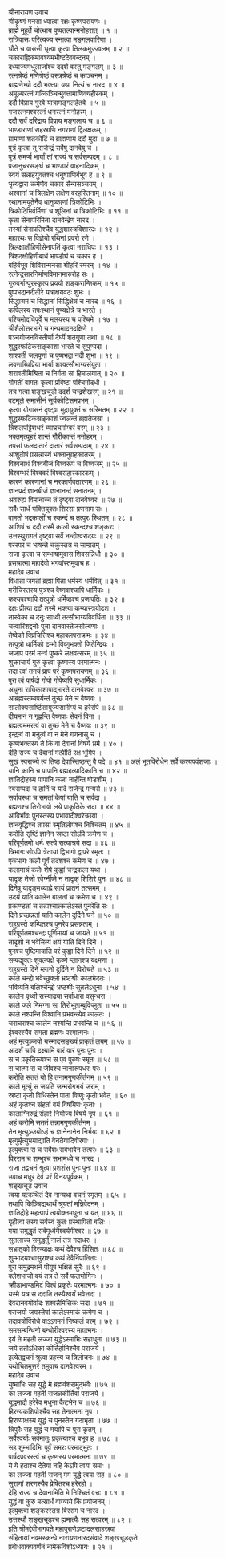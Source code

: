 श्रीनारायण उवाच  
श्रीकृष्णं मनसा ध्यात्वा रक्षः कृष्णपरायणः ।  
ब्राह्मे मुहूर्ते चोत्थाय पुष्पतल्पान्मनोहरात् ॥ १ ॥  
रात्रिवासः परित्यज्य स्नात्वा मङ्‌गलवारिणा ।  
धौते च वाससी धृत्वा कृत्वा तिलकमुज्ज्वलम् ॥ २ ॥  
चकाराह्निकमावश्यमभीष्टदेववन्दनम् ।  
दध्याज्यमधुलाजांश्च ददर्श वस्तु मङ्‌गलम् ॥ ३ ॥  
रत्नश्रेष्ठं मणिश्रेष्ठं वस्त्रश्रेष्ठं च काञ्चनम् ।  
ब्राह्मणेभ्यो ददौ भक्त्या यथा नित्यं च नारद ॥ ४ ॥  
अमूल्यरत्नं यत्किञ्चिन्मुक्तामाणिक्यहीरकम् ।  
ददौ विप्राय गुरवे यात्रामङ्‌गलहेतवे ॥ ५ ॥  
गजरत्नमश्वरत्नं धनरत्नं मनोहरम् ।  
ददौ सर्वं दरिद्राय विप्राय मङ्‌गलाय च ॥ ६ ॥  
भाण्डाराणां सहस्राणि नगराणां द्विलक्षकम् ।  
ग्रामाणां शतकोटिं च ब्राह्मणाय ददौ मुदा ॥ ७ ॥  
पुत्रं कृत्वा तु राजेन्द्रं सर्वेषु दानवेषु च ।  
पुत्रं समर्प्य भार्यां तां राज्यं च सर्वसम्पदम् ॥ ८ ॥  
प्रजानुचरसङ्‌घं च भाण्डारं वाहनादिकम् ।  
स्वयं सन्नाहयुक्तश्च धनुष्पाणिर्बभूव ह ॥ ९ ॥  
भृत्यद्वारा क्रमेणैव चकार सैन्यसञ्चयम् ।  
अश्वानां च त्रिलक्षेण लक्षेण वरहस्तिनाम् ॥ १० ॥  
रथानामयुतेनैव धानुष्काणां त्रिकोटिभिः ।  
त्रिकोटिभिर्वर्मिणां च शूलिनां च त्रिकोटिभिः ॥ ११ ॥  
कृता सेनापरिमिता दानवेन्द्रेण नारद ।  
तस्यां सेनापतिश्चैव युद्धशास्त्रविशारदः ॥ १२ ॥  
महारथः स विज्ञेयो रथिनां प्रवरो रणे ।  
त्रिलक्षाक्षौहिणीसेनापतिं कृत्वा नराधिपः ॥ १३ ॥  
त्रिंशदक्षौहिणीबाधं भाण्डौघं च चकार ह ।  
बहिर्बभूव शिविरान्मनसा श्रीहरिं स्मरन् ॥ १४ ॥  
रत्नेन्द्रसारनिर्माणविमानमारुरोह सः ।  
गुरुवर्गान्पुरस्कृत्य प्रययौ शङ्‌करान्तिकम् ॥ १५ ॥  
पुष्पभद्रानदीतीरे यत्राक्षयवटः शुभः ।  
सिद्धाश्रमं च सिद्धानां सिद्धिक्षेत्रं च नारद ॥ १६ ॥  
कपिलस्य तपःस्थानं पुण्यक्षेत्रे च भारते ।  
पश्चिमोदधिपूर्वे च मलयस्य च पश्चिमे ॥ १७ ॥  
श्रीशैलोत्तरभागे च गन्धमादनदक्षिणे ।  
पञ्चयोजनविस्तीर्णा दैर्घ्ये शतगुणा तथा ॥ १८ ॥  
शुद्धस्फटिकसङ्‌काशा भारते च सुपुण्यदा ।  
शाश्वती जलपूर्णा च पुष्पभद्रा नदी शुभा ॥ १९ ॥  
लवणाब्धिप्रिया भार्या शश्वत्सौभाग्यसंयुता ।  
शरावतीमिश्रिता च निर्गता सा हिमालयात् ॥ २० ॥  
गोमतीं वामतः कृत्वा प्रविष्टा पश्चिमोदधौ ।  
तत्र गत्वा शङ्‌खचूडो ददर्श चन्द्रशेखरम् ॥ २१ ॥  
वटमूले समासीनं सूर्यकोटिसमप्रभम् ।  
कृत्वा योगासनं दृष्ट्वा मुद्रायुक्तं च सस्मितम् ॥ २२ ॥  
शुद्धस्फटिकसङ्‌काशं ज्वलन्तं ब्रह्मतेजसा ।  
त्रिशलपट्टिशधरं व्याघ्रचर्माम्बरं वरम् ॥ २३ ॥  
भक्तमृत्युहरं शान्तं गौरीकान्तं मनोहरम् ।  
तपसां फलदातारं दातारं सर्वसम्पदाम् ॥ २४ ॥  
आशुतोषं प्रसन्नास्यं भक्तानुग्रहकातरम् ।  
विश्वनाथं विश्वबीजं विश्वरूपं च विश्वजम् ॥ २५ ॥  
विश्वम्भरं विश्ववरं विश्वसंहारकारकम् ।  
कारणं कारणानां च नरकार्णवतारणम् ॥ २६ ॥  
ज्ञानप्रदं ज्ञानबीजं ज्ञानानन्दं सनातनम् ।  
अवरुह्य विमानाच्च तं दृष्ट्वा दानवेश्वरः ॥ २७ ॥  
सर्वैः सार्धं भक्तियुक्तः शिरसा प्रणनाम सः ।  
वामतो भद्रकालीं च स्कन्दं च तत्पुरः स्थितम् ॥ २८ ॥  
आशिषं च ददौ तस्मै काली स्कन्दश्च शङ्‌करः ।  
उत्तस्थुरागतं दृष्ट्वा सर्वे नन्दीश्वरादयः ॥ २९ ॥  
परस्परं च भाषन्ते चक्रुस्तत्र च साम्प्रतम् ।  
राजा कृत्वा च सम्भाषामुवास शिवसन्निधौ ॥ ३० ॥  
प्रसन्नात्मा महादेवो भगवांस्तमुवाच ह ।  
महादेव उवाच  
विधाता जगतां ब्रह्मा पिता धर्मस्य धर्मवित् ॥ ३१ ॥  
मरीचिस्तस्य पुत्रश्च वैष्णवाश्चापि धार्मिकः ।  
कश्यपश्चापि तत्पुत्रो धर्मिष्ठश्च प्रजापतिः ॥ ३२ ॥  
दक्षः प्रीत्या ददौ तस्मै भक्त्या कन्यास्त्रयोदश ।  
तास्वेका च दनुः साध्वी तत्सौभाग्यविवर्धिता ॥ ३३ ॥  
चत्वारिंशद्दनोः पुत्रा दानवास्तेजसोल्बणाः ।  
तेष्वेको विप्रचित्तिश्च महाबलपराक्रमः ॥ ३४ ॥  
तत्पुत्रो धार्मिको दम्भो विष्णुभक्तो जितेन्द्रियः ।  
जजाप परमं मन्त्रं पुष्करे लक्षवत्सरम् ॥ ३५ ॥  
शुक्राचार्यं गुरुं कृत्वा कृष्णस्य परमात्मनः ।  
तदा त्वां तनयं प्राप परं कृष्णपरायणम् ॥ ३६ ॥  
पुरा त्वं पार्षदो गोपो गोपेष्वपि सुधार्मिकः ।  
अधुना राधिकाशापाद्भारते दानवेश्वरः ॥ ३७ ॥  
आब्रह्मस्तम्बपर्यन्तं तुच्छं मेने च वैष्णवः ।  
सालोक्यसार्ष्टिसायुज्यसामीप्यं च हरेरपि ॥ ३८ ॥  
दीयमानं न गृह्णन्ति वैष्णवाः सेवनं विना ।  
ब्रह्मत्वममरत्वं वा तुच्छं मेने च वैष्णवः ॥ ३९ ॥  
इन्द्रत्वं वा मनुत्वं वा न मेने गणनासु च ।  
कृष्णभक्तस्य ते किं वा देवानां विषये भ्रमे ॥ ४० ॥  
देहि राज्यं च देवानां मत्प्रीतिं रक्ष भूमिप ।  
सुखं स्वराज्ये त्वं तिष्ठ देवास्तिष्ठन्तु वै पदे ॥ ४१ ॥
अलं भूतविरोधेन सर्वे कश्यपवंशजाः ।  
यानि कानि च पापानि ब्रह्महत्यादिकानि च ॥ ४२ ॥  
ज्ञातिद्रोहस्य पापानि कलां नार्हन्ति षोडशीम् ।  
स्वसम्पदां च हानिं च यदि राजेन्द्र मन्यसे ॥ ४३ ॥  
सर्वावस्था च समतां केषां याति च सर्वदा ।  
ब्रह्मणश्च तिरोभावो लये प्राकृतिके सदा ॥ ४४ ॥  
आविर्भावः पुनस्तस्य प्रभावादीश्वरेच्छया ।  
ज्ञानवृद्धिश्च तपसा स्मृतिलोपश्च निश्चितम् ॥ ४५ ॥  
करोति सृष्टिं ज्ञानेन स्रष्टा सोऽपि क्रमेण च ।  
परिपूर्णतमो धर्मः सत्ये सत्याश्रये सदा ॥ ४६ ॥  
त्रिभागः सोऽपि त्रेतायां द्विभागो द्वापरे स्मृतः ।  
एकभागः कलौ पूर्वं तदंशश्च कमेण च ॥ ४७ ॥  
कलामात्रं कलेः शेषे कुह्वां चन्द्रकला यथा ।  
यादृक् तेजो रवेर्ग्नीष्मे न तादृक् शिशिरे पुनः ॥ ४८ ॥  
दिनेषु यादृङ्‌मध्याह्ने सायं प्रातर्न तत्समम् ।  
उदयं याति कालेन बालतां च क्रमेण च ॥ ४९ ॥  
प्रकाण्डतां च तत्पश्चात्कालेऽस्तं पुनरेति सः ।  
दिने प्रच्छन्नतां याति कालेन दुर्दिने घने ॥ ५० ॥  
राहुग्रस्ते कम्पितश्च पुनरेव प्रसन्नताम् ।  
परिपूर्णतमश्चन्द्रः पूर्णिमायां च जायते ॥ ५१ ॥  
तादृशो न भवेन्नित्यं क्षयं याति दिने दिने ।  
पुनश्च पुष्टिमायाति परं कुह्वा दिने दिने ॥ ५२ ॥  
सम्पद्युक्तः शुक्लपक्षे कृष्णे म्लानश्च यक्ष्मणा ।  
राहुग्रस्ते दिने म्लानो दुर्दिने न विरोचते ॥ ५३ ॥  
काले चन्द्रो भवेच्छुक्लो भ्रष्टश्रीः कालभेदतः ।  
भविष्यति बलिश्चेन्द्रो भ्रष्टश्रीः सुतलेऽधुना ॥ ५४ ॥  
कालेन पृथ्वी सस्याढ्या सर्वाधारा वसुन्धरा ।  
काले जले निमग्ना सा तिरोभूताम्बुविप्लुता ॥ ५५ ॥  
काले नश्यन्ति विश्वानि प्रभवन्त्येव कालतः ।  
चराचराश्च कालेन नश्यन्ति प्रभवन्ति च ॥ ५६ ॥  
ईश्वरस्यैव समता ब्रह्मणः परमात्मनः ।  
अहं मृत्युञ्जयो यस्मादसङ्ख्यं प्राकृतं लयम् ॥ ५७ ॥  
आदर्शं चापि द्रक्ष्यामि वारं वारं पुनः पुनः ।  
स च प्रकृतिरूपश्च स एव पुरुषः स्मृतः ॥ ५८ ॥  
स चात्मा स च जीवश्च नानारूपधरः परः ।  
करोति सततं यो हि तनामगुणकीर्तनम् ॥ ५९ ॥  
काले मृत्युं स जयति जन्मरोगभयं जराम् ।  
स्रष्टा कृतो विधिस्तेन पाता विष्णुः कृतो भवेत् ॥ ६० ॥  
अहं कृतश्च संहर्ता वयं विषयिणः कृताः ।  
कालाग्निरुद्रं संहारे नियोज्य विषये नृप ॥ ६१ ॥  
अहं करोमि सततं तन्नामगुणकीर्तनम् ।  
तेन मृत्युञ्जयोऽहं च ज्ञानेनानेन निर्भयः ॥ ६२ ॥  
मृत्युर्मृत्युभयाद्याति वैनतेयादिवोरगाः ।  
इत्युक्त्वा स च सर्वेशः सर्वभावेन तत्परः ॥ ६३ ॥  
विरराम च शम्भुश्च सभामध्ये च नारद ।  
राजा तद्वचनं श्रुत्वा प्रशशंस पुनः पुनः ॥ ६४ ॥  
उवाच मधुरं देवं परं विनयपूर्वकम् ।  
शङ्खचूड उवाच  
त्वया यत्कथितं देव नान्यथा वचनं स्मृतम् ॥ ६५ ॥  
तथापि किञ्चिद्यथार्थं श्रूयतां मन्निवेदनम् ।  
ज्ञातिद्रोहे महत्पापं त्वयोक्तमधुना च यत् ॥ ६६ ॥  
गृहीत्वा तस्य सर्वस्वं कुतः प्रस्थापितो बलिः ।  
मया समुद्धृतं सर्वमूर्ध्वमैश्वर्यमीश्वर ॥ ६७ ॥  
सुतलाच्च समुद्धर्तुं नालं तत्र गदाधरः ।  
सभ्रातृको हिरण्याक्षः कथं देवैश्च हिंसितः ॥ ६८ ॥  
शुम्भादयश्चासुराश्च कथं देवैर्निपातिताः ।  
पुरा समुद्रमथने पीयूषं भक्षितं सुरैः ॥ ६९ ॥  
क्लेशभाजो वयं तत्र ते सर्वे फलभोगिनः ।  
क्रीडाभाण्डमिदं विश्वं प्रकृतेः परमात्मनः ॥ ७० ॥  
यस्मै यत्र स ददाति तस्यैश्वर्यं भवेत्तदा ।  
देवदानवयोर्वादः शश्वन्नैमित्तिकः सदा ॥ ७१ ॥  
पराजयो जयस्तेषां कालेऽस्माकं क्रमेण च ।  
तदावयोर्विरोधे वाऽऽगमनं निष्कलं परम् ॥ ७२ ॥  
समसम्बन्धिनो बन्धोरीश्वरस्य महात्मनः ।  
इयं ते महती लज्जा युद्धेऽस्माभिः सहाधुना ॥ ७३ ॥  
जये ततोऽधिका कीर्तिर्हानिश्चैव पराजये ।  
इत्येतद्वचनं श्रुत्वा प्रहस्य च त्रिलोचनः ॥ ७४ ॥  
यथोचितमुत्तरं तमुवाच दानवेश्वरम् ।  
महादेव उवाच  
युष्माभिः सह युद्धे मे ब्रह्मवंशसमुद्भवैः ॥ ७५ ॥  
का लज्जा महती राजन्नकीर्तिर्वा पराजये ।  
युद्धमादौ हरेरेव मधुना कैटभेन च ॥ ७६ ॥  
हिरण्यकशिपोश्चैव सह तेनात्मना नृप ।  
हिरण्याक्षस्य युद्धं च पुनस्तेन गदाभृता ॥ ७७ ॥  
त्रिपुरैः सह युद्धं च मयापि च पुरा कृतम् ।  
सर्वेश्वर्याः सर्वमातुः प्रकृत्याश्च बभूव ह ॥ ७८ ॥  
सह शुम्भादिभिः पूर्वं समरः परमाद्भुतः ।  
पार्षदप्रवरस्त्वं च कृष्णस्य परमात्मनः ॥ ७९ ॥  
ये ये हताश्च दैतेया नहि केऽपि त्वया समाः ।  
का लज्जा महती राजन् मम युद्धे त्वया सह ॥ ८० ॥  
सुराणां शरणस्यैव प्रेषितश्च हरेरहो ।  
देहि राज्यं च देवानामिति मे निश्चितं वचः ॥ ८१ ॥  
युद्धं वा कुरु मत्सार्धं वाग्व्यये किं प्रयोजनम् ।  
इत्युक्त्वा शङ्‌करस्तत्र विरराम च नारद ।  
उत्तस्थौ शङ्‌खचूडश्च ह्यमात्यैः सह सत्वरम् ॥ ८२ ॥  
इति श्रीमद्देवीभागवते महापुराणेऽष्टादलसाहस्र्यां  
संहितायां नवमस्कन्धे नारायणनारदसंवादे शङ्‌खचूडकृते  
प्रबोधवाक्यवर्णनं नामेकविंशोऽध्यायः ॥ २१ ॥
